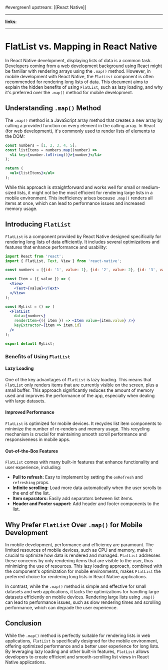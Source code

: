 #evergreen1 
upstream: [[React Native]]

---

**links**: 

---

# FlatList vs. Mapping in React Native

In React Native development, displaying lists of data is a common task. Developers coming from a web development background using React might be familiar with rendering arrays using the `.map()` method. However, in mobile development with React Native, the `FlatList` component is often recommended for rendering long lists of data. This document aims to explain the hidden benefits of using `FlatList`, such as lazy loading, and why it's preferred over the `.map()` method for mobile development.

## Understanding `.map()` Method

The `.map()` method is a JavaScript array method that creates a new array by calling a provided function on every element in the calling array. In React (for web development), it's commonly used to render lists of elements to the DOM:

```jsx
const numbers = [1, 2, 3, 4, 5];
const listItems = numbers.map((number) =>
  <li key={number.toString()}>{number}</li>
);

return (
  <ul>{listItems}</ul>
);
```

While this approach is straightforward and works well for small or medium-sized lists, it might not be the most efficient for rendering large lists in a mobile environment. This inefficiency arises because `.map()` renders all items at once, which can lead to performance issues and increased memory usage.

## Introducing `FlatList`

`FlatList` is a component provided by React Native designed specifically for rendering long lists of data efficiently. It includes several optimizations and features that enhance performance and usability:

```jsx
import React from 'react';
import { FlatList, Text, View } from 'react-native';

const numbers = [{id: '1', value: 1}, {id: '2', value: 2}, {id: '3', value: 3}];

const Item = ({ value }) => (
  <View>
    <Text>{value}</Text>
  </View>
);

const MyList = () => (
  <FlatList
    data={numbers}
    renderItem={({ item }) => <Item value={item.value} />}
    keyExtractor={item => item.id}
  />
);

export default MyList;
```

### Benefits of Using `FlatList`

#### Lazy Loading

One of the key advantages of `FlatList` is lazy loading. This means that `FlatList` only renders items that are currently visible on the screen, plus a small buffer. This approach significantly reduces the amount of memory used and improves the performance of the app, especially when dealing with large datasets.

#### Improved Performance

`FlatList` is optimized for mobile devices. It recycles list item components to minimize the number of re-renders and memory usage. This recycling mechanism is crucial for maintaining smooth scroll performance and responsiveness in mobile apps.

#### Out-of-the-Box Features

`FlatList` comes with many built-in features that enhance functionality and user experience, including:

- **Pull to refresh:** Easy to implement by setting the `onRefresh` and `refreshing` props.
- **Infinite scrolling:** Load more data automatically when the user scrolls to the end of the list.
- **Item separators:** Easily add separators between list items.
- **Header and Footer support:** Add header and footer components to the list.

## Why Prefer `FlatList` Over `.map()` for Mobile Development

In mobile development, performance and efficiency are paramount. The limited resources of mobile devices, such as CPU and memory, make it crucial to optimize how data is rendered and managed. `FlatList` addresses these concerns by only rendering items that are visible to the user, thus minimizing the use of resources. This lazy loading approach, combined with the component's optimization for mobile environments, makes `FlatList` the preferred choice for rendering long lists in React Native applications.

In contrast, while the `.map()` method is simple and effective for small datasets and web applications, it lacks the optimizations for handling large datasets efficiently on mobile devices. Rendering large lists using `.map()` can lead to performance issues, such as slow rendering times and scrolling performance, which can degrade the user experience.

## Conclusion

While the `.map()` method is perfectly suitable for rendering lists in web applications, `FlatList` is specifically designed for the mobile environment, offering optimized performance and a better user experience for long lists. By leveraging lazy loading and other built-in features, `FlatList` allows developers to create efficient and smooth-scrolling list views in React Native applications.